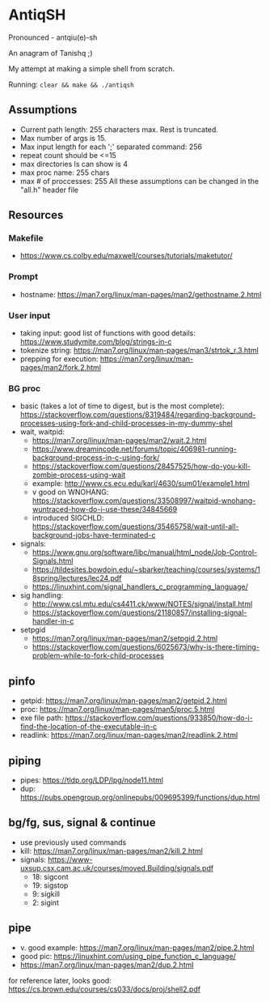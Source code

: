 # AntiqSH

Pronounced - antqiu(e)-sh

An anagram of Tanishq ;)


My attempt at making a simple shell from scratch.

Running: `clear && make && ./antiqsh`

## Assumptions
- Current path length: 255 characters max. Rest is truncated. 
- Max number of args is 15.
- Max input length for each ';' separated command: 256
- repeat count should be <=15
- max directories ls can show is 4
- max proc name: 255 chars
- max # of proccesses: 255
All these assumptions can be changed in the "all.h" header file

## Resources
### Makefile
- https://www.cs.colby.edu/maxwell/courses/tutorials/maketutor/
### Prompt
- hostname: https://man7.org/linux/man-pages/man2/gethostname.2.html
### User input
- taking input: good list of functions with good details: https://www.studymite.com/blog/strings-in-c
- tokenize string: https://man7.org/linux/man-pages/man3/strtok_r.3.html
- prepping for execution: https://man7.org/linux/man-pages/man2/fork.2.html
### BG proc
- basic (takes a lot of time to digest, but is the most complete): https://stackoverflow.com/questions/8319484/regarding-background-processes-using-fork-and-child-processes-in-my-dummy-shel
- wait, waitpid:
    - https://man7.org/linux/man-pages/man2/wait.2.html
    - https://www.dreamincode.net/forums/topic/406981-running-background-process-in-c-using-fork/
    - https://stackoverflow.com/questions/28457525/how-do-you-kill-zombie-process-using-wait
    - example: http://www.cs.ecu.edu/karl/4630/sum01/example1.html
    - v good on WNOHANG: https://stackoverflow.com/questions/33508997/waitpid-wnohang-wuntraced-how-do-i-use-these/34845669
    - introduced SIGCHLD: https://stackoverflow.com/questions/35465758/wait-until-all-background-jobs-have-terminated-c
- signals:
    - https://www.gnu.org/software/libc/manual/html_node/Job-Control-Signals.html
    - https://tildesites.bowdoin.edu/~sbarker/teaching/courses/systems/18spring/lectures/lec24.pdf
    - https://linuxhint.com/signal_handlers_c_programming_language/
- sig handling:
    - http://www.csl.mtu.edu/cs4411.ck/www/NOTES/signal/install.html
    - https://stackoverflow.com/questions/21180857/installing-signal-handler-in-c
- setpgid
    - https://man7.org/linux/man-pages/man2/setpgid.2.html
    - https://stackoverflow.com/questions/6025673/why-is-there-timing-problem-while-to-fork-child-processes

## pinfo
- getpid: https://man7.org/linux/man-pages/man2/getpid.2.html
- proc: https://man7.org/linux/man-pages/man5/proc.5.html
- exe file path: https://stackoverflow.com/questions/933850/how-do-i-find-the-location-of-the-executable-in-c
- readlink: https://man7.org/linux/man-pages/man2/readlink.2.html

## piping
- pipes: https://tldp.org/LDP/lpg/node11.html
- dup: https://pubs.opengroup.org/onlinepubs/009695399/functions/dup.html

## bg/fg, sus, signal & continue 
- use previously used commands
- kill: https://man7.org/linux/man-pages/man2/kill.2.html
- signals: https://www-uxsup.csx.cam.ac.uk/courses/moved.Building/signals.pdf
    - 18: sigcont
    - 19: sigstop
    - 9: sigkill
    - 2: sigint

## pipe
- v. good example: https://man7.org/linux/man-pages/man2/pipe.2.html
- good pic: https://linuxhint.com/using_pipe_function_c_language/
- https://man7.org/linux/man-pages/man2/dup.2.html

for reference later, looks good: https://cs.brown.edu/courses/cs033/docs/proj/shell2.pdf
